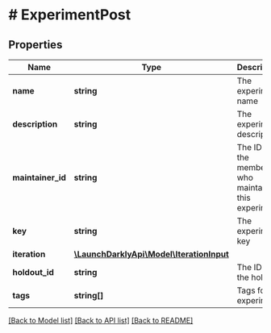 # # ExperimentPost

## Properties

Name | Type | Description | Notes
------------ | ------------- | ------------- | -------------
**name** | **string** | The experiment name |
**description** | **string** | The experiment description | [optional]
**maintainer_id** | **string** | The ID of the member who maintains this experiment | [optional]
**key** | **string** | The experiment key |
**iteration** | [**\LaunchDarklyApi\Model\IterationInput**](IterationInput.md) |  |
**holdout_id** | **string** | The ID of the holdout | [optional]
**tags** | **string[]** | Tags for the experiment | [optional]

[[Back to Model list]](../../README.md#models) [[Back to API list]](../../README.md#endpoints) [[Back to README]](../../README.md)
